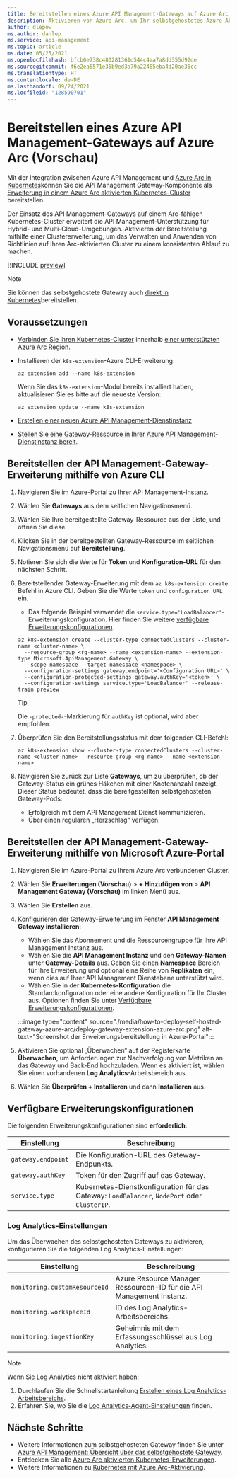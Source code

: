 ```yaml
---
title: Bereitstellen eines Azure API Management-Gateways auf Azure Arc
description: Aktivieren von Azure Arc, um Ihr selbstgehostetes Azure API Management-Gateway bereitzustellen.
author: dlepow
ms.author: danlep
ms.service: api-management
ms.topic: article
ms.date: 05/25/2021
ms.openlocfilehash: bfcb6e738c480281361d544c4aa7a8dd355d92de
ms.sourcegitcommit: f6e2ea5571e35b9ed3a79a22485eba4d20ae36cc
ms.translationtype: HT
ms.contentlocale: de-DE
ms.lasthandoff: 09/24/2021
ms.locfileid: "128590701"
---
```

# <a name="deploy-an-azure-api-management-gateway-on-azure-arc-preview"></a>Bereitstellen eines Azure API Management-Gateways auf Azure Arc (Vorschau)

Mit der Integration zwischen Azure API Management und [Azure Arc in Kubernetes](../azure-arc/kubernetes/overview.md)können Sie die API Management Gateway-Komponente als [Erweiterung in einem Azure Arc aktivierten Kubernetes-Cluster](../azure-arc/kubernetes/extensions.md) bereitstellen. 

Der Einsatz des API Management-Gateways auf einem Arc-fähigen Kubernetes-Cluster erweitert die API Management-Unterstützung für Hybrid- und Multi-Cloud-Umgebungen. Aktivieren der Bereitstellung mithilfe einer Clustererweiterung, um das Verwalten und Anwenden von Richtlinien auf Ihren Arc-aktivierten Cluster zu einem konsistenten Ablauf zu machen.

[!INCLUDE [preview](./includes/preview/preview-callout-self-hosted-gateway-azure-arc.md)]

> [!NOTE]
> Sie können das selbstgehostete Gateway auch [direkt in Kubernetes](./how-to-deploy-self-hosted-gateway-azure-kubernetes-service.md)bereitstellen.

## <a name="prerequisites"></a>Voraussetzungen

* [Verbinden Sie Ihren Kubernetes-Cluster](../azure-arc/kubernetes/quickstart-connect-cluster.md) innerhalb [einer unterstützten Azure Arc Region](https://azure.microsoft.com/global-infrastructure/services/?products=azure-arc).
* Installieren der `k8s-extension`-Azure CLI-Erweiterung:

    ```azurecli
    az extension add --name k8s-extension
    ```
    Wenn Sie das `k8s-extension`-Modul bereits installiert haben, aktualisieren Sie es bitte auf die neueste Version:

    ```azurecli
    az extension update --name k8s-extension
    ```
* [Erstellen einer neuen Azure API Management-Dienstinstanz](./get-started-create-service-instance.md)
* [Stellen Sie eine Gateway-Ressource in Ihrer Azure API Management-Dienstinstanz bereit](./api-management-howto-provision-self-hosted-gateway.md).

## <a name="deploy-the-api-management-gateway-extension-using-azure-cli"></a>Bereitstellen der API Management-Gateway-Erweiterung mithilfe von Azure CLI

1. Navigieren Sie im Azure-Portal zu Ihrer API Management-Instanz.
1. Wählen Sie **Gateways** aus dem seitlichen Navigationsmenü.
1. Wählen Sie Ihre bereitgestellte Gateway-Ressource aus der Liste, und öffnen Sie diese.
1. Klicken Sie in der bereitgestellten Gateway-Ressource im seitlichen Navigationsmenü auf **Bereitstellung**.
1. Notieren Sie sich die Werte für **Token** und **Konfiguration-URL** für den nächsten Schritt.
1. Bereitstellender Gateway-Erweiterung mit dem `az k8s-extension create` Befehl in Azure CLI. Geben Sie die Werte `token` und `configuration URL` ein.
    * Das folgende Beispiel verwendet die `service.type='LoadBalancer'`-Erweiterungskonfiguration. Hier finden Sie weitere [verfügbare Erweiterungskonfigurationen](#available-extension-configurations).

    ```azurecli
    az k8s-extension create --cluster-type connectedClusters --cluster-name <cluster-name> \
      --resource-group <rg-name> --name <extension-name> --extension-type Microsoft.ApiManagement.Gateway \
      --scope namespace --target-namespace <namespace> \
      --configuration-settings gateway.endpoint='<Configuration URL>' \
      --configuration-protected-settings gateway.authKey='<token>' \
      --configuration-settings service.type='LoadBalancer' --release-train preview
    ```

    > [!TIP]
    > Die `-protected-`-Markierung für `authKey` ist optional, wird aber empfohlen. 

1. Überprüfen Sie den Bereitstellungsstatus mit dem folgenden CLI-Befehl:
    ```azurecli
    az k8s-extension show --cluster-type connectedClusters --cluster-name <cluster-name> --resource-group <rg-name> --name <extension-name>
    ```
1. Navigieren Sie zurück zur Liste **Gateways**, um zu überprüfen, ob der Gateway-Status ein grünes Häkchen mit einer Knotenanzahl anzeigt. Dieser Status bedeutet, dass die bereitgestellten selbstgehosteten Gateway-Pods:
    * Erfolgreich mit dem API Management Dienst kommunizieren.
    * Über einen regulären „Herzschlag“ verfügen.

## <a name="deploy-the-api-management-gateway-extension-using-azure-portal"></a>Bereitstellen der API Management-Gateway-Erweiterung mithilfe von Microsoft Azure-Portal

1. Navigieren Sie im Azure-Portal zu Ihrem Azure Arc verbundenen Cluster.
1. Wählen Sie **Erweiterungen (Vorschau)**  >  **+ Hinzufügen von**  > **API Management Gateway (Vorschau)** im linken Menü aus.
1. Wählen Sie **Erstellen** aus.
1. Konfigurieren der Gateway-Erweiterung im Fenster **API Management Gateway installieren**:
    * Wählen Sie das Abonnement und die Ressourcengruppe für Ihre API Management Instanz aus.
    * Wählen Sie die **API Management Instanz** und den **Gateway-Namen** unter **Gateway-Details** aus. Geben Sie einen **Namespace** Bereich für Ihre Erweiterung und optional eine Reihe von **Replikaten** ein, wenn dies auf Ihrer API Management Dienstebene unterstützt wird.
    * Wählen Sie in der **Kubernetes-Konfiguration** die Standardkonfiguration oder eine andere Konfiguration für Ihr Cluster aus. Optionen finden Sie unter [Verfügbare Erweiterungskonfigurationen](#available-extension-configurations).

    :::image type="content" source="./media/how-to-deploy-self-hosted-gateway-azure-arc/deploy-gateway-extension-azure-arc.png" alt-text="Screenshot der Erweiterungsbereitstellung in Azure-Portal":::

1. Aktivieren Sie optional „Überwachen“ auf der Registerkarte **Überwachen**, um Anforderungen zur Nachverfolgung von Metriken an das Gateway und Back-End hochzuladen. Wenn es aktiviert ist, wählen Sie einen vorhandenen **Log Analytics**-Arbeitsbereich aus.
1. Wählen Sie **Überprüfen + Installieren** und dann **Installieren** aus.

## <a name="available-extension-configurations"></a>Verfügbare Erweiterungskonfigurationen

Die folgenden Erweiterungskonfigurationen sind **erforderlich**.

| Einstellung | Beschreibung |
| ------- | ----------- | 
| `gateway.endpoint` | Die Konfiguration-URL des Gateway-Endpunkts. |
| `gateway.authKey` | Token für den Zugriff auf das Gateway. | 
| `service.type` | Kubernetes-Dienstkonfiguration für das Gateway: `LoadBalancer`, `NodePort` oder `ClusterIP`. |

### <a name="log-analytics-settings"></a>Log Analytics-Einstellungen

Um das Überwachen des selbstgehosteten Gateways zu aktivieren, konfigurieren Sie die folgenden Log Analytics-Einstellungen:

| Einstellung | Beschreibung |
| ------- | ----------- | 
| `monitoring.customResourceId` | Azure Resource Manager Ressourcen-ID für die API Management Instanz. |
| `monitoring.workspaceId` | ID des Log Analytics-Arbeitsbereichs. | 
| `monitoring.ingestionKey` | Geheimnis mit dem Erfassungsschlüssel aus Log Analytics. |

> [!NOTE]
> Wenn Sie Log Analytics nicht aktiviert haben: 
> 1. Durchlaufen Sie die Schnellstartanleitung [Erstellen eines Log Analytics-Arbeitsbereichs](../azure-monitor/logs/quick-create-workspace.md). 
> 1. Erfahren Sie, wo Sie die [Log Analytics-Agent-Einstellungen](../azure-monitor/agents/log-analytics-agent.md) finden.

## <a name="next-steps"></a>Nächste Schritte

* Weitere Informationen zum selbstgehosteten Gateway finden Sie unter [Azure API Management: Übersicht über das selbstgehostete Gateway](self-hosted-gateway-overview.md).
* Entdecken Sie alle [Azure Arc aktivierten Kubernetes-Erweiterungen](../azure-arc/kubernetes/extensions.md). 
* Weitere Informationen zu [Kubernetes mit Azure Arc-Aktivierung](../azure-arc/kubernetes/overview.md).
